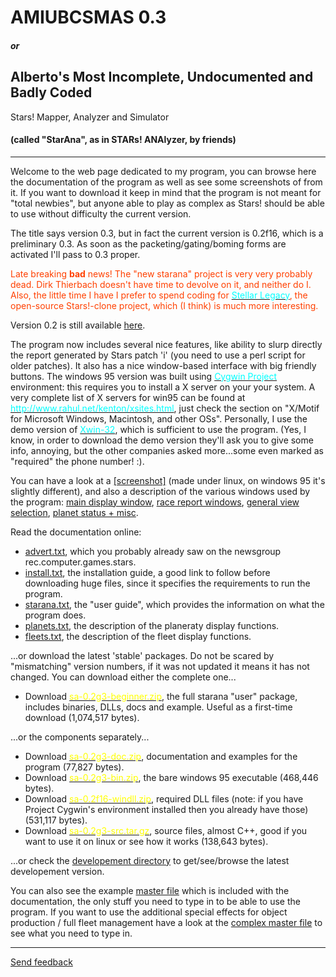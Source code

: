 # AMIUBCSMAS 0.3

##### or

## Alberto's Most Incomplete, Undocumented and Badly Coded  
Stars! Mapper, Analyzer and Simulator

#### (called "StarAna", as in STARs! ANAlyzer, by friends)

* * *

Welcome to the web page dedicated to my program, you can browse here the documentation of the program as well as see some screenshots of from it. If you want to download it keep in mind that the program is not meant for "total newbies", but anyone able to play as complex as Stars! should be able to use without difficulty the current version.

The title says version 0.3, but in fact the current version is 0.2f16, which is a preliminary 0.3\. As soon as the packeting/gating/boming forms are activated I'll pass to 0.3 proper.

<font color="#FF4000">Late breaking **bad** news! The "new starana" project is very very probably dead. Dirk Thierbach doesn't have time to devolve on it, and neither do I. Also, the little time I have I prefer to spend coding for [<font color="#00FFFF">Stellar Legacy</font>](http://stellarlegacy.tsx.org), the open-source Stars!-clone project, which (I think) is much more interesting.</font>

Version 0.2 is still available [here](oldversion/).

The program now includes several nice features, like ability to slurp directly the report generated by Stars patch 'i' (you need to use a perl script for older patches). It also has a nice window-based interface with big friendly buttons. The windows 95 version was built using [<font color="#00FFFF">Cygwin Project</font>](http://sourceware.cygnus.com/cygwin/) environment: this requires you to install a X server on your your system. A very complete list of X servers for win95 can be found at [<font color="#00FFFF">http://www.rahul.net/kenton/xsites.html</font>](http://www.rahul.net/kenton/xsites.html), just check the section on "X/Motif for Microsoft Windows, Macintosh, and other OSs". Personally, I use the demo version of [<font color="#00FFFF">Xwin-32</font>](http://www.starnet.com/product.htm), which is sufficient to use the program. (Yes, I know, in order to download the demo version they'll ask you to give some info, annoying, but the other companies asked more...some even marked as "required" the phone number! :).

You can have a look at a [[screenshot]](v02screenshot.gif) (made under linux, on windows 95 it's slightly different), and also a description of the various windows used by the program: [main display window](windows-maindisplay.html), [race report windows](windows-race.html), [general view selection](windows-general.html), [planet status + misc](windows-specific.html).

Read the documentation online:

*   [advert.txt](advert.txt), which you probably already saw on the newsgroup rec.computer.games.stars.
*   [install.txt](install.txt), the installation guide, a good link to follow before downloading huge files, since it specifies the requirements to run the program.
*   [starana.txt](starana.txt), the "user guide", which provides the information on what the program does.
*   [planets.txt](planets.txt), the description of the planeraty display functions.
*   [fleets.txt](fleets.txt), the description of the fleet display functions.

...or download the latest 'stable' packages. Do not be scared by "mismatching" version numbers, if it was not updated it means it has not changed. You can download either the complete one...

*   Download [<font color="#FFFF00">sa-0.2g3-beginner.zip</font>](developement/stable/sa-0.2g3-beginner.zip), the full starana "user" package, includes binaries, DLLs, docs and example. Useful as a first-time download (1,074,517 bytes).

...or the components separately...

*   Download [<font color="#FFFF00">sa-0.2g3-doc.zip</font>](developement/stable/sa-0.2g3-doc.zip), documentation and examples for the program (77,827 bytes).
*   Download [<font color="#FFFF00">sa-0.2g3-bin.zip</font>](developement/stable/sa-0.2g3-bin.zip), the bare windows 95 executable (468,446 bytes).
*   Download [<font color="#FFFF00">sa-0.2f16-windll.zip</font>](developement/stable/sa-0.2f16-windll.zip), required DLL files (note: if you have Project Cygwin's environment installed then you already have those) (531,117 bytes).
*   Download [<font color="#FFFF00">sa-0.2g3-src.tar.gz</font>](developement/stable/sa-0.2g3-src.tar.gz), source files, almost C++, good if you want to use it on linux or see how it works (138,643 bytes).

...or check the [developement directory](developement/) to get/see/browse the latest developement version.

You can also see the example [master file](sa.smf) which is included with the documentation, the only stuff you need to type in to be able to use the program. If you want to use the additional special effects for object production / full fleet management have a look at the [complex master file](sa-complex.smf) to see what you need to type in.

* * *

[Send feedback](/feedback.html)
